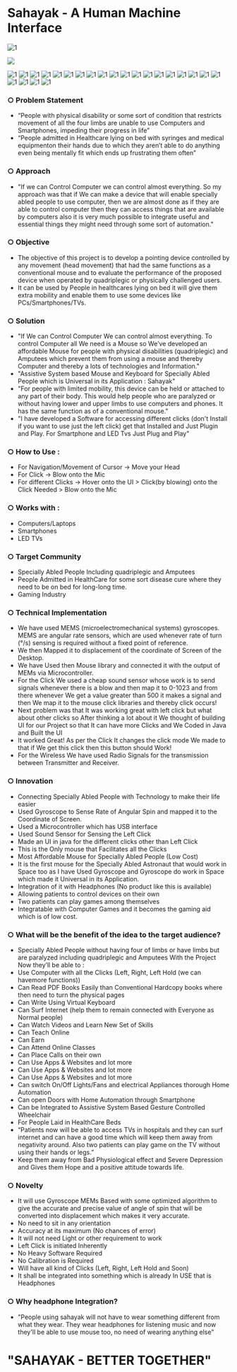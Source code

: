 # Sahayak - A Human Machine Interface

<img src="https://github.com/techyashu/ashu/blob/master/Sahayak/da50482b2e5af7dc79490b83529392c4-0.png" alt="1">

![](https://github.com/techyashu/ashu/Sahayak/working_Trin.gif)

<img src="https://github.com/techyashu/ashu/blob/master/Sahayak/da50482b2e5af7dc79490b83529392c4-1.png" alt="1">

<img src="https://github.com/techyashu/ashu/blob/master/Sahayak/da50482b2e5af7dc79490b83529392c4-2.png" alt="1">

<img src="https://github.com/techyashu/ashu/blob/master/Sahayak/da50482b2e5af7dc79490b83529392c4-3.png" alt="1">

<img src="https://github.com/techyashu/ashu/blob/master/Sahayak/da50482b2e5af7dc79490b83529392c4-4.png" alt="1">

<img src="https://github.com/techyashu/ashu/blob/master/Sahayak/da50482b2e5af7dc79490b83529392c4-5.png" alt="1">

<img src="https://github.com/techyashu/ashu/blob/master/Sahayak/da50482b2e5af7dc79490b83529392c4-6.png" alt="1">

<img src="https://github.com/techyashu/ashu/blob/master/Sahayak/da50482b2e5af7dc79490b83529392c4-7.png" alt="1">

<img src="https://github.com/techyashu/ashu/blob/master/Sahayak/da50482b2e5af7dc79490b83529392c4-8.png" alt="1">

<img src="https://github.com/techyashu/ashu/blob/master/Sahayak/da50482b2e5af7dc79490b83529392c4-9.png" alt="1">

<img src="https://github.com/techyashu/ashu/blob/master/Sahayak/da50482b2e5af7dc79490b83529392c4-10.png" alt="1">

<img src="https://github.com/techyashu/ashu/blob/master/Sahayak/da50482b2e5af7dc79490b83529392c4-11.png" alt="1">

<img src="https://github.com/techyashu/ashu/blob/master/Sahayak/da50482b2e5af7dc79490b83529392c4-12.png" alt="1">

<img src="https://github.com/techyashu/ashu/blob/master/Sahayak/da50482b2e5af7dc79490b83529392c4-13.png" alt="1">

<img src="https://github.com/techyashu/ashu/blob/master/Sahayak/da50482b2e5af7dc79490b83529392c4-14.jpg" alt="1">

<img src="https://github.com/techyashu/ashu/blob/master/Sahayak/da50482b2e5af7dc79490b83529392c4-15.png" alt="1">

<img src="https://github.com/techyashu/ashu/blob/master/Sahayak/da50482b2e5af7dc79490b83529392c4-16.png" alt="1">

<img src="https://github.com/techyashu/ashu/blob/master/Sahayak/da50482b2e5af7dc79490b83529392c4-17.png" alt="1">

<img src="https://github.com/techyashu/ashu/blob/master/Sahayak/da50482b2e5af7dc79490b83529392c4-18.png" alt="1">

<img src="https://github.com/techyashu/ashu/blob/master/Sahayak/da50482b2e5af7dc79490b83529392c4-19.png" alt="1">

<img src="https://github.com/techyashu/ashu/blob/master/Sahayak/da50482b2e5af7dc79490b83529392c4-20.png" alt="1">

<img src="https://github.com/techyashu/ashu/blob/master/Sahayak/da50482b2e5af7dc79490b83529392c4-21.png" alt="1">

<img src="https://github.com/techyashu/ashu/blob/master/Sahayak/da50482b2e5af7dc79490b83529392c4-22.png" alt="1">

<img src="https://github.com/techyashu/ashu/blob/master/Sahayak/da50482b2e5af7dc79490b83529392c4-23.png" alt="1">

### ○ Problem Statement
- “People with physical disability or some sort of condition that restricts movement of all the four limbs are unable to use Computers and Smartphones, impeding their progress in life”
- “People admitted in Healthcare lying on bed with syringes and medical equipmenton their hands due to which they aren’t able to do anything even being mentally fit which ends up frustrating them often”

### ○ Approach
- "If we can Control Computer we can control almost everything. So my approach was that if We can make a device that will enable specially abled people to use computer, then we are almost done as if they are able to control computer then they can access things that are available by computers also it is very much possible to integrate useful and essential things they might need through some sort of automation."

### ○ Objective
- The objective of this project is to develop a pointing device controlled by any movement (head movement) that had the same functions as a conventional mouse and to evaluate the performance of the proposed device when operated by quadriplegic or physically challenged users.
- It can be used by People in healthcares lying on bed it will give them extra mobility and enable them to use some devices like PCs/Smartphones/TVs.

### ○ Solution
- "If We can Control Computer We can control almost everything. To control Computer all We need is a Mouse so We’ve developed an affordable Mouse for people with physical disabilities (quadriplegic) and Amputees which prevent them from using a mouse and thereby Computer and thereby a lots of technologies and Information."
- "Assistive System based Mouse and Keyboard for Specially Abled People which is Universal in its Application : Sahayak"
- "For people with limited mobility, this device can be held or attached to any part of their body. This would help people who are paralyzed or without having lower and upper limbs to use computers and phones. It has the same function as of a conventional mouse."
- "I have developed a Software for accessing different clicks (don't Install if you want to use just the left click) get that Installed and Just Plugin and Play. For Smartphone and LED Tvs Just Plug and Play"

### ○ How to Use :
- For Navigation/Movement of Cursor -> Move your Head
- For Click -> Blow onto the Mic
- For different Clicks -> Hover onto the UI > Click(by blowing) onto the Click Needed > Blow onto the Mic

### ○ Works with :
- Computers/Laptops
- Smartphones
- LED TVs

### ○ Target Community
- Specially Abled People Including quadriplegic and Amputees
- People Admitted in HealthCare for some sort disease cure where they need to be on bed for long-long time.
- Gaming Industry

### ○ Technical Implementation
- We have used MEMS (microelectromechanical systems) gyroscopes. MEMS are angular rate sensors, which are used whenever rate of turn (°/s) sensing is required without a fixed point of reference.
- We then Mapped it to displacement of the coordinate of Screen of the Desktop.
- We have Used then Mouse library and connected it with the output of MEMs via Microcontroller.
- For the Click We used a cheap sound sensor whose work is to send signals whenever there is a blow and then map it to 0-1023 and from there whenever We get a value greater than 500 it makes a signal and then We map it to the mouse click libraries and thereby click occurs!
- Next problem was that It was working great with left click but what about other clicks so After thinking a lot about it We thought of building UI for our Project so that It can have more Clicks and We Coded in Java and Built the UI
- It worked Great! As per the Click It changes the click mode We made to that if We get this click then this button should Work!
- For the Wireless We have used Radio Signals for the transmission between Transmitter and Receiver.

### ○ Innovation
- Connecting Specially Abled People with Technology to make their life easier
- Used Gyroscope to Sense Rate of Angular Spin and mapped it to the Coordinate of Screen.
- Used a Microcontroller which has USB interface
- Used Sound Sensor for Sensing the Left Click
- Made an UI in java for the different clicks other than Left Click
- This is the Only mouse that Facilitates all the Clicks
- Most Affordable Mouse for Specially Abled People (Low Cost)
- It is the first mouse for the Specially Abled Astronaut that would work in Space too as I have Used Gyroscope and Gyroscope do work in Space which made it Universal in its Application.
- Integration of it with Headphones (No product like this is available)
- Allowing patients to control devices on their own
- Two patients can play games among themselves
- Integratable with Computer Games and it becomes the gaming aid which is of low cost.

### ○ What will be the benefit of the idea to the target audience?
- Specially Abled People without having four of limbs or have limbs but are paralyzed including quadriplegic and Amputees With the Project Now they’ll be able to :
- Use Computer with all the Clicks (Left, Right, Left Hold (we can havemore functions))
- Can Read PDF Books Easily than Conventional Hardcopy books where then need to turn the physical pages
- Can Write Using Virtual Keyboard
- Can Surf Internet (help them to remain connected with Everyone as Normal people)
- Can Watch Videos and Learn New Set of Skills
- Can Teach Online
- Can Earn
- Can Attend Online Classes
- Can Place Calls on their own
- Can Use Apps & Websites and lot more
- Can Use Apps & Websites and lot more
- Can Use Apps & Websites and lot more
- Can switch On/Off Lights/Fans and electrical Appliances thorough Home Automation
- Can open Doors with Home Automation through Smartphone
- Can be Integrated to Assistive System Based Gesture Controlled Wheelchair
- For People Laid in HealthCare Beds
- “Patients now will be able to access TVs in hospitals and they can surf internet and can have a good time which will keep them away from negativity around. Also two patients can play game on the TV without using their hands or legs.”
- Keep them away from Bad Physiological effect and Severe Depression and Gives them Hope and a positive attitude towards life.

### ○ Novelty
- It will use Gyroscope MEMs Based with some optimized algorithm to give the accurate and precise value of angle of spin that will be converted into displacement which makes it very accurate.
- No need to sit in any orientation
- Accuracy at its maximum (No chances of error)
- It will not need Light or other requirement to work
- Left Click is initiated Inherently
- No Heavy Software Required
- No Calibration is Required
- Will have all kind of Clicks (Left, Right, Left Hold and Soon)
- It shall be integrated into something which is already In USE that is Headphones

### ○ Why headphone Integration?
- "People using sahayak will not have to wear something different from what they wear. They wear headphones for listening music and now they'll be able to use mouse too, no need of wearing anything else"

# "SAHAYAK - BETTER TOGETHER"
